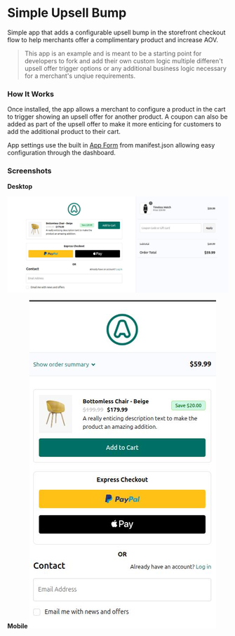 # Simple Upsell Bump

Simple app that adds a configurable upsell bump in the storefront checkout flow to help merchants offer a complimentary product and increase AOV. 


> This app is an example and is meant to be a starting point for developers to fork and add their own custom logic multiple differen't upsell offer trigger options or any additional business logic necessary for a merchant's unqiue requirements. 


### How It Works

Once installed, the app allows a merchant to configure a product in the cart to trigger showing an upsell offer for another product. A coupon can also be added as part of the upsell offer to make it more enticing for customers to add the additional product to their cart. 


App settings use the built in [App Form](https://developers.29next.com/docs/apps/manifest/) from manifest.json allowing easy configuration through the dashboard. 


### Screenshots

**Desktop**

![Upsell Bump Desktop](/assets/screenshots/desktop.jpg)

**Mobile**
![Upsell Bump Mobile](/assets/screenshots/mobile.jpg)